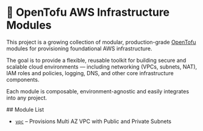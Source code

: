 # 🧱 OpenTofu AWS Infrastructure Modules

This project is a growing collection of modular, production-grade [OpenTofu](https://opentofu.org/) modules for provisioning foundational AWS infrastructure.

The goal is to provide a flexible, reusable toolkit for building secure and scalable cloud environments — including networking (VPCs, subnets, NAT), IAM roles and policies, logging, DNS, and other core infrastructure components.

Each module is composable, environment-agnostic and easily integrates into any project.

## Module List 

- [`vpc`](./modules/vpc) – Provisions Multi AZ VPC with Public and Private Subnets
